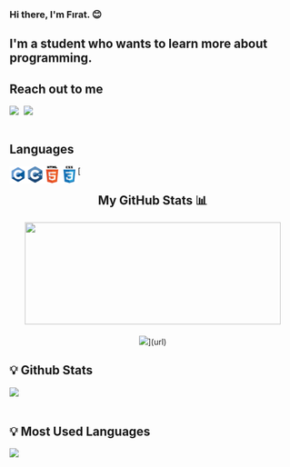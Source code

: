 ### Hi there, I'm Fırat. :blush: 

## I'm a student who wants to learn more about programming.

## Reach out to me


[<img width="25" src="https://unpkg.com/simple-icons@v8/icons/instagram.svg" align="left"/>][instagram]
[<img width="25" src="https://unpkg.com/simple-icons@v8/icons/linkedin.svg" align="left"/>][linkedin]

<br />
<br />




## Languages

<img align="left" src="https://raw.githubusercontent.com/github/explore/f3e22f0dca2be955676bc70d6214b95b13354ee8/topics/c/c.png" width="30" height="30">
<img align="left" src="https://raw.githubusercontent.com/github/explore/f3e22f0dca2be955676bc70d6214b95b13354ee8/topics/cpp/cpp.png" width="30" height="30">
<img align="left" src="https://raw.githubusercontent.com/github/explore/80688e429a7d4ef2fca1e82350fe8e3517d3494d/topics/html/html.png" width="30" height="30">
<img align="left" src="https://raw.githubusercontent.com/github/explore/80688e429a7d4ef2fca1e82350fe8e3517d3494d/topics/css/css.png" width="30" height="30">




[<h2 align="center">My GitHub Stats :bar_chart:</h2>
<p align="center">
  <img src="https://github-readme-stats.vercel.app/api?username=frtcsk33&show_icons=true&theme=tokyonight" width="450" height="180">
  <br />
  <br />
  <img src="https://github-readme-stats.vercel.app/api/top-langs/?username=frtcsk33&layout=compact&theme=tokyonight" height="180">](url)
  
  
  ## <summary>:bulb: Github Stats</summary>
<img src="https://github-readme-stats.vercel.app/api?username=frtcsk33&theme=dark" >


<br />
<br />
  

  ## <summary>:bulb:  Most Used Languages</summary>
<img src="https://github-readme-stats.vercel.app/api/top-langs/?username=frtcsk33&layout=compact&theme=dark" >

  
  


[instagram]: https://www.instagram.com/c.frat/

[Linkedin]: https://www.linkedin.com/in/firatcoskunn/



